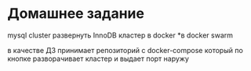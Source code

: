 # Домашнее задание
mysql cluster
развернуть InnoDB кластер в docker
*в docker swarm

в качестве ДЗ принимает репозиторий с docker-compose
который по кнопке разворачивает кластер и выдает порт наружу

